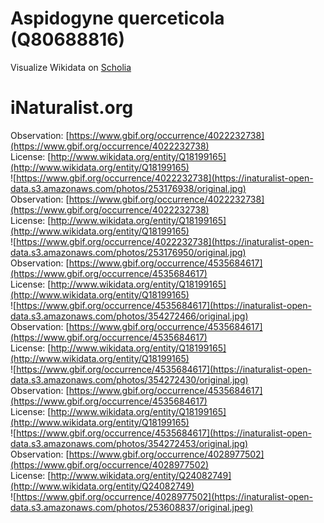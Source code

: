 
Aspidogyne querceticola (Q80688816)
===================================
  
Visualize Wikidata on [Scholia](https://scholia.toolforge.org/taxon/Q80688816)
# iNaturalist.org
  
Observation: [https://www.gbif.org/occurrence/4022232738](https://www.gbif.org/occurrence/4022232738)  
License: [http://www.wikidata.org/entity/Q18199165](http://www.wikidata.org/entity/Q18199165)  
![https://www.gbif.org/occurrence/4022232738](https://inaturalist-open-data.s3.amazonaws.com/photos/253176938/original.jpg)  
Observation: [https://www.gbif.org/occurrence/4022232738](https://www.gbif.org/occurrence/4022232738)  
License: [http://www.wikidata.org/entity/Q18199165](http://www.wikidata.org/entity/Q18199165)  
![https://www.gbif.org/occurrence/4022232738](https://inaturalist-open-data.s3.amazonaws.com/photos/253176950/original.jpg)  
Observation: [https://www.gbif.org/occurrence/4535684617](https://www.gbif.org/occurrence/4535684617)  
License: [http://www.wikidata.org/entity/Q18199165](http://www.wikidata.org/entity/Q18199165)  
![https://www.gbif.org/occurrence/4535684617](https://inaturalist-open-data.s3.amazonaws.com/photos/354272466/original.jpg)  
Observation: [https://www.gbif.org/occurrence/4535684617](https://www.gbif.org/occurrence/4535684617)  
License: [http://www.wikidata.org/entity/Q18199165](http://www.wikidata.org/entity/Q18199165)  
![https://www.gbif.org/occurrence/4535684617](https://inaturalist-open-data.s3.amazonaws.com/photos/354272430/original.jpg)  
Observation: [https://www.gbif.org/occurrence/4535684617](https://www.gbif.org/occurrence/4535684617)  
License: [http://www.wikidata.org/entity/Q18199165](http://www.wikidata.org/entity/Q18199165)  
![https://www.gbif.org/occurrence/4535684617](https://inaturalist-open-data.s3.amazonaws.com/photos/354272453/original.jpg)  
Observation: [https://www.gbif.org/occurrence/4028977502](https://www.gbif.org/occurrence/4028977502)  
License: [http://www.wikidata.org/entity/Q24082749](http://www.wikidata.org/entity/Q24082749)  
![https://www.gbif.org/occurrence/4028977502](https://inaturalist-open-data.s3.amazonaws.com/photos/253608837/original.jpeg)
